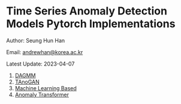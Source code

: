 # Time Series Anomaly Detection Models Pytorch Implementations

Author: Seung Hun Han

Email: andrewhan@korea.ac.kr

Latest Update: 2023-04-07

1. [DAGMM](https://github.com/SeungHunHan11/Time-Implementations/tree/master/DAGMM)
2. [TAnoGAN](https://github.com/SeungHunHan11/Time-Implementations/tree/master/TAnoGAN)
3. [Machine Learning Based](https://github.com/SeungHunHan11/Time-Implementations/tree/master/machine%20learning%20based)
4. [Anomaly Transformer](https://github.com/SeungHunHan11/Time-Implementations/tree/master/Anomaly_Transformer)
